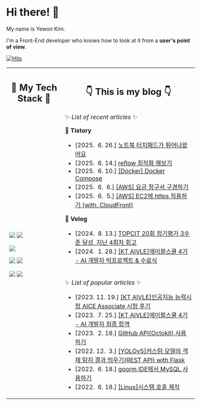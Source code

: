 # Hi there! 👋

My name is Yewon Kim.

I'm a Front-End developer who knows how to look at it from a **user's point of view**.

[![Hits](https://hits.seeyoufarm.com/api/count/incr/badge.svg?url=https%3A%2F%2Fgithub.com%2Fyewon0804%2Fyewon0804&count_bg=%23FF4A9E&title_bg=%23565863&icon=&icon_color=%23E7E7E7&title=hits&edge_flat=false)](https://hits.seeyoufarm.com)

<table>
  <th>
    <h2>👾 My Tech Stack 👾</h2>
  </th>
  <th>
    <h2>👇 This is my blog 👇</h2>
  </th>
  <tr>
    <td rowspan="2">
      
<img src="https://img.shields.io/badge/React-61DAFB?style=flat-square&logo=React&logoColor=black"/></a>
<img src="https://img.shields.io/badge/JavaScript-F7DF1E?style=flat-square&logo=JavaScript&logoColor=black"/></a>

<img src="https://img.shields.io/badge/Python-3766AB?style=flat-square&logo=Python&logoColor=white"/></a>

<img src="https://img.shields.io/badge/Java-CA4626?style=flat-square&logo=Java&logoColor=white"/></a>
<img src="https://img.shields.io/badge/Kotlin-7F52FF?style=flat-square&logo=Kotlin&logoColor=white"/></a>

<img src="https://img.shields.io/badge/Linux-FCC624?style=flat-square&logo=Linux&logoColor=black"/></a>
<img src="https://img.shields.io/badge/MySQL-4479A1?style=flat-square&logo=MySQL&logoColor=white"/></a>
    </td>
    <td>
✨ *List of recent articles* ✨

<strong>📙 Tistory</strong>

- [2025.&nbsp; 6.&nbsp;26.] <a href=https://ywwwon01.tistory.com/36>노트북 터치패드가 튀어나왔어요</a>
- [2025.&nbsp; 6.&nbsp;14.] <a href=https://ywwwon01.tistory.com/35>reflow 최적화 해보기</a>
- [2025.&nbsp; 6.&nbsp;10.] <a href=https://ywwwon01.tistory.com/34>[Docker] Docker Compose</a>
- [2025.&nbsp; 6.&nbsp; 6.] <a href=https://ywwwon01.tistory.com/33>[AWS] 요금 청구서 구경하기</a>
- [2025.&nbsp; 6.&nbsp; 5.] <a href=https://ywwwon01.tistory.com/32>[AWS] EC2에 https 적용하기 (with. CloudFront)</a>

<strong>📗 Velog</strong>

- [2024.&nbsp; 8.&nbsp;13.] <a href=https://velog.io/@yewon0804/TOPCIT-20%ED%9A%8C-%EC%A0%95%EA%B8%B0%ED%8F%89%EA%B0%80-%EC%A7%80%EB%82%9C-4%ED%9A%8C%EC%B0%A8-%EB%8F%99%EC%95%88%EC%9D%98-%ED%9A%8C%EA%B3%A0>TOPCIT 20회 정기평가 3수준 달성, 지난 4회차 회고</a>
- [2024.&nbsp; 1.&nbsp;28.] <a href=https://velog.io/@yewon0804/KT-AIVLE-School%EC%97%90%EC%9D%B4%EB%B8%94%EC%8A%A4%EC%BF%A8-4%EA%B8%B0-AI-%EA%B0%9C%EB%B0%9C%EC%9E%90-%EC%88%98%EB%A3%8C>[KT AIVLE]에이블스쿨 4기 - AI 개발자 빅프로젝트 & 수료식</a>
    </td>
  </tr>
  <tr>
    <td>
      
✨ *List of popular articles* ✨


- [2023. 11. 19.] <a href=https://velog.io/@yewon0804/KT-AIVLE-School인공지능-능력시험-AICE-Associate-시험-후기>[KT AIVLE]인공지능 능력시험 AICE Associate 시험 후기</a>
- [2023.&nbsp; 7. 25.] <a href=https://velog.io/@yewon0804/KT-AIVLE-SchoolKT-에이블스쿨-4기-AI-개발자-트랙-최종-합격>[KT AIVLE]에이블스쿨 4기 - AI 개발자 최종 합격</a>
- [2023.&nbsp; 2. 18.] <a href=https://velog.io/@yewon0804/GitHub-APIOctokit-사용하기>GitHub API(Octokit) 사용하기</a>
- [2022. 12.&nbsp; 3.] <a href=https://velog.io/@yewon0804/YOLOv5커스텀-모델의-객체-탐지-결과-띄우기-with-Flask-REST-API>[YOLOv5]커스텀 모델의 객체 탐지 결과 띄우기(REST API) with Flask</a>
- [2022.&nbsp; 6. 18.] <a href=https://velog.io/@yewon0804/구름-IDE에서-MySQL-사용하기>goorm IDE에서 MySQL 사용하기</a>
- [2022.&nbsp; 6. 18.] <a href=https://velog.io/@yewon0804/시스템-호출-제작>[Linux]시스템 호출 제작</a>
    </td>
  </tr>
</table>
